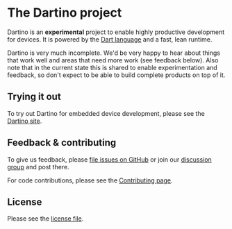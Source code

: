 # The Dartino project

Dartino is an **experimental** project to enable highly productive development
for devices. It is powered by the [Dart language](https://www.dartlang.org/docs/dart-up-and-running/ch02.html)
and a fast, lean runtime.

Dartino is very much incomplete. We'd be very happy to hear about things that
work well and areas that need more work (see feedback below). Also note that
in the current state this is shared to enable experimentation and feedback,
so don't expect to be able to build complete products on top of it.

## Trying it out

To try out Dartino for embedded device development, please see the
[Dartino site](http://dartino.github.io/sdk/).

## Feedback & contributing

To give us feedback, please
[file issues on GitHub](https://github.com/dartino/sdk/issues)
or join our
[discussion group](https://groups.google.com/forum/#!forum/dartino-discuss)
and post there.

For code contributions, please see the [Contributing page](https://github.com/dartino/sdk/wiki/Contributing).

## License

Please see the [license file](https://github.com/dartino/sdk/blob/master/LICENSE.md).
